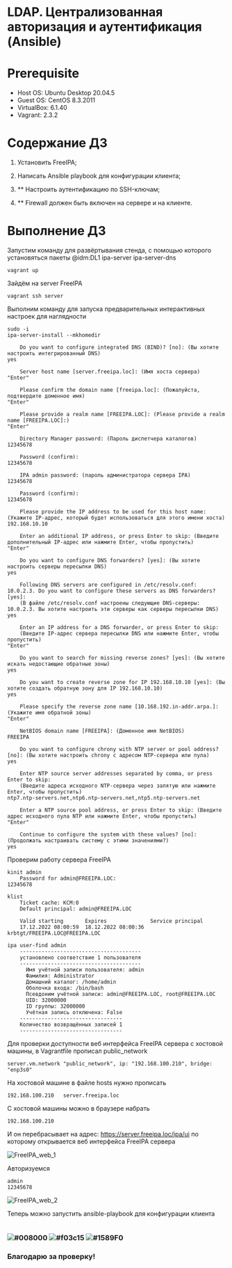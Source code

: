 # LDAP. Централизованная авторизация и аутентификация (Ansible)

# **Prerequisite**

- Host OS: Ubuntu Desktop 20.04.5
- Guest OS: CentOS 8.3.2011
- VirtualBox: 6.1.40
- Vagrant: 2.3.2

# **Содержание ДЗ**

1. Установить FreeIPA;

2. Написать Ansible playbook для конфигурации клиента;

3. ** Настроить аутентификацию по SSH-ключам;

4. ** Firewall должен быть включен на сервере и на клиенте.

# **Выполнение ДЗ**

Запустим команду для развёртывания стенда, с помощью которого установяться пакеты @idm:DL1 ipa-server ipa-server-dns
```
vagrant up
```

Зайдём на server FreeIPA
```
vagrant ssh server
```

Выполним команду для запуска предварительных интерактивных настроек для наглядности
```
sudo -i
ipa-server-install --mkhomedir

	Do you want to configure integrated DNS (BIND)? [no]: (Вы хотите настроить интегрированный DNS)
yes

	Server host name [server.freeipa.loc]: (Имя хоста сервера)
"Enter"

	Please confirm the domain name [freeipa.loc]: (Пожалуйста, подтвердите доменное имя)
"Enter"

	Please provide a realm name [FREEIPA.LOC]: (Please provide a realm name [FREEIPA.LOC]:)
"Enter"

	Directory Manager password: (Пароль диспетчера каталогов)
12345678

	Password (confirm):
12345678

	IPA admin password: (пароль администратора сервера IPA)
12345678

	Password (confirm):
12345678

	Please provide the IP address to be used for this host name: (Укажите IP-адрес, который будет использоваться для этого имени хоста)
192.168.10.10

	Enter an additional IP address, or press Enter to skip: (Введите дополнительный IP-адрес или нажмите Enter, чтобы пропустить)
"Enter"

	Do you want to configure DNS forwarders? [yes]: (Вы хотите настроить серверы пересылки DNS)
yes

	Following DNS servers are configured in /etc/resolv.conf: 10.0.2.3. Do you want to configure these servers as DNS forwarders? [yes]:
	(В файле /etc/resolv.conf настроены следующие DNS-серверы: 10.0.2.3. Вы хотите настроить эти серверы как серверы пересылки DNS)
yes

	Enter an IP address for a DNS forwarder, or press Enter to skip: 
	(Введите IP-адрес сервера пересылки DNS или нажмите Enter, чтобы пропустить)
"Enter"

	Do you want to search for missing reverse zones? [yes]: (Вы хотите искать недостающие обратные зоны)
yes

	Do you want to create reverse zone for IP 192.168.10.10 [yes]: (Вы хотите создать обратную зону для IP 192.168.10.10)
yes

	Please specify the reverse zone name [10.168.192.in-addr.arpa.]: (Укажите имя обратной зоны)
"Enter"

	NetBIOS domain name [FREEIPA]: (Доменное имя NetBIOS)
FREEIPA

	Do you want to configure chrony with NTP server or pool address? [no]: (Вы хотите настроить chrony с адресом NTP-сервера или пула)
yes

	Enter NTP source server addresses separated by comma, or press Enter to skip: 
	(Введите адреса исходного NTP-сервера через запятую или нажмите Enter, чтобы пропустить)
ntp7.ntp-servers.net,ntp6.ntp-servers.net,ntp5.ntp-servers.net

	Enter a NTP source pool address, or press Enter to skip: (Введите адрес исходного пула NTP или нажмите Enter, чтобы пропустить)
"Enter"

	Continue to configure the system with these values? [no]: (Продолжать настраивать систему с этими значениями?)
yes
```

Проверим работу сервера FreeIPA
```
kinit admin
	Password for admin@FREEIPA.LOC:
12345678

klist
	Ticket cache: KCM:0
	Default principal: admin@FREEIPA.LOC

	Valid starting       Expires              Service principal
	17.12.2022 08:00:59  18.12.2022 08:00:36  krbtgt/FREEIPA.LOC@FREEIPA.LOC
	
ipa user-find admin
	---------------------------------------
	установлено соответствие 1 пользователя
	---------------------------------------
	  Имя учётной записи пользователя: admin
	  Фамилия: Administrator
	  Домашний каталог: /home/admin
	  Оболочка входа: /bin/bash
	  Псевдоним учётной записи: admin@FREEIPA.LOC, root@FREEIPA.LOC
	  UID: 32000000
	  ID группы: 32000000
	  Учётная запись отключена: False
	---------------------------------
	Количество возвращённых записей 1
	---------------------------------
```

Для проверки доступности веб интерфейса FreeIPA сервера c хостовой машины, в Vagrantfile прописал public_network
```
server.vm.network "public_network", ip: "192.168.100.210", bridge: "enp3s0"
```

На хостовой машине в файле hosts нужно прописать
```
192.168.100.210   server.freeipa.loc
```

С хостовой машины можно в браузере набрать
```
192.168.100.210
```

И он перебрасывает на адрес: https://server.freeipa.loc/ipa/ui по которому открывается веб интерфейса FreeIPA сервера

![FreeIPA_web_1](https://github.com/andrey21x6/dz-otus/blob/main/LDAP/scrin/FreeIPA_web_1.jpg)

Авторизуемся
```
admin
12345678
```

![FreeIPA_web_2](https://github.com/andrey21x6/dz-otus/blob/main/LDAP/scrin/FreeIPA_web_2.jpg)

Теперь можно запустить ansible-playbook для конфигурации клиента
```

``` 
















### ![#008000](https://placehold.co/15x15/008000/008000.png) ![#f03c15](https://placehold.co/15x15/f03c15/f03c15.png) ![#1589F0](https://placehold.co/15x15/1589F0/1589F0.png)
### Благодарю за проверку!

